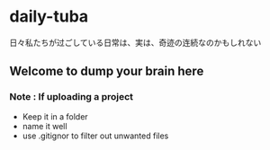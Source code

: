 # daily-tuba
日々私たちが过ごしている日常は、実は、奇迹の连続なのかもしれない
## Welcome to dump your brain here
### Note : If uploading a project
- Keep it in a folder
- name it well
- use .gitignor to filter out unwanted files

